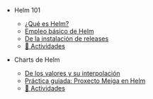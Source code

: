 - Helm 101
  - [¿Qué es Helm?](./01_helm_101/01_que_es_helm.md)
  - [Empleo básico de Helm](./01_helm_101/02_empleo_basico_helm.md)
  - [De la instalación de releases](./01_helm_101/03_de_la_instalacion_de_releases.md)
  - [📝 Actividades](./00_actividades/01_modulo_1.md)

- Charts de Helm
  - [De los valores y su interpolación](./02_helm_charts/01_valores_y_su_interpolacion.md)
  - [Práctica guiada: Proxecto Meiga en Helm](./02_helm_charts/02_practica_guiada_meiga.md)
  - [📝 Actividades](./00_actividades/02_modulo_2.md)


